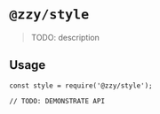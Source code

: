 # `@zzy/style`

> TODO: description

## Usage

```
const style = require('@zzy/style');

// TODO: DEMONSTRATE API
```
